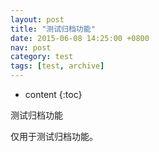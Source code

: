 ```yaml
---
layout: post
title: "测试归档功能"
date: 2015-06-08 14:25:00 +0800
nav: post
category: test
tags: [test, archive]
---
```


* content
{:toc}

测试归档功能
<!-- more -->
<p>仅用于测试归档功能。</p>
